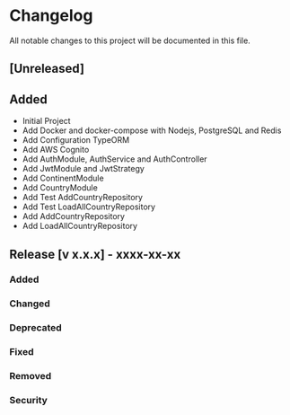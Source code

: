 # Changelog

All notable changes to this project will be documented in this file.

## [Unreleased]

## Added

- Initial Project
- Add Docker and docker-compose with Nodejs, PostgreSQL and Redis
- Add Configuration TypeORM
- Add AWS Cognito
- Add AuthModule, AuthService and AuthController
- Add JwtModule and JwtStrategy
- Add ContinentModule
- Add CountryModule
- Add Test AddCountryRepository
- Add Test LoadAllCountryRepository
- Add AddCountryRepository
- Add LoadAllCountryRepository
## Release [v x.x.x] - xxxx-xx-xx

### Added

### Changed

### Deprecated

### Fixed

### Removed

### Security